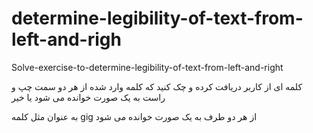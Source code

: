 # determine-legibility-of-text-from-left-and-righ
Solve-exercise-to-determine-legibility-of-text-from-left-and-right

کلمه ای از کاربر دریافت کرده و چک کنید که کلمه وارد شده از هر دو سمت چپ و راست به یک صورت خوانده 
می شود یا خیر

به عنوان مثل کلمه 
gig 
از هر دو طرف به یک صورت خوانده می شود
